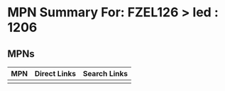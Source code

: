 



# MPN Summary For: FZEL126 > led : 1206

## MPNs
  

|MPN|Direct Links|Search Links|
| :--- | :--- | :--- |
||||
